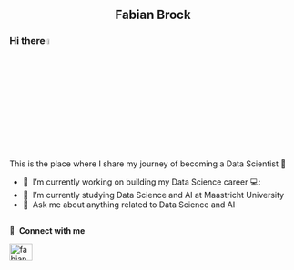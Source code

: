 <h2 align="center">Fabian Brock</h2>

### Hi there <img src="https://media.giphy.com/media/hvRJCLFzcasrR4ia7z/giphy.gif" width="5%"></a>
This is the place where I share my journey of becoming a Data Scientist :rofl:

- 🔭 &nbsp;I’m currently working on building my Data Science career 💻:
- 🌱 &nbsp;I’m currently studying Data Science and AI at Maastricht University
- 💬 &nbsp;Ask me about anything related to Data Science and AI

<h2></h2>

🔗 &nbsp;**Connect with me**
<p align="left">

<a href="https://www.linkedin.com/in/fabianbrock/" target="blank"><img align="center" src="https://raw.githubusercontent.com/rahuldkjain/github-profile-readme-generator/master/src/images/icons/Social/linked-in-alt.svg" alt="fabianbb" height="30" width="40" /></a>

